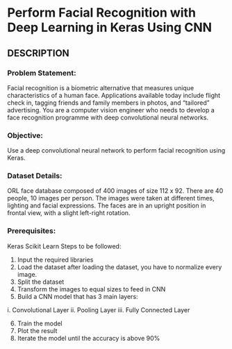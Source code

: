 
# Perform Facial Recognition with Deep Learning in Keras Using CNN 

## DESCRIPTION

### Problem Statement:
Facial recognition is a biometric alternative that measures unique characteristics of a human
face. Applications available today include flight check in, tagging friends and family members in
photos, and “tailored” advertising. You are a computer vision engineer who needs to develop a
face recognition programme with deep convolutional neural networks.

### Objective:
Use a deep convolutional neural network to perform facial recognition using Keras.

### Dataset Details:
ORL face database composed of 400 images of size 112 x 92. There are 40 people, 10 images
per person. The images were taken at different times, lighting and facial expressions. The faces
are in an upright position in frontal view, with a slight left-right rotation.

### Prerequisites:
Keras
Scikit Learn
Steps to be followed:
1. Input the required libraries
2. Load the dataset after loading the dataset, you have to normalize every image.
3. Split the dataset
4. Transform the images to equal sizes to feed in CNN
5. Build a CNN model that has 3 main layers:

  i. Convolutional Layer
  ii. Pooling Layer
  iii. Fully Connected Layer

6. Train the model
7. Plot the result
8. Iterate the model until the accuracy is above 90%
